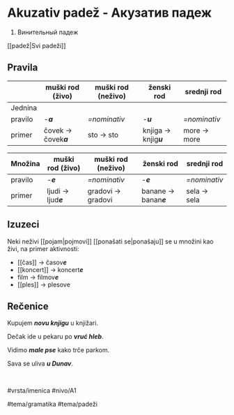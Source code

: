 # Akuzativ padež - Акузатив падеж

1. Винительный падеж

[[padež|Svi padeži]]

## Pravila

|         | muški rod (živo)      | muški rod (neživo) | ženski rod             | srednji rod  |
| ------- | --------------------- | ------------------ | ---------------------- | ------------ |
| Jednina |                       |                    |                        |              |
| pravilo | -***a***              | *=nominativ*       | -***u***               | *=nominativ* |
| primer  | čovek -> čovek***a*** | sto -> sto         | knjiga -> knjig***u*** | more -> more |
	
| Množina | muški rod (živo)     | muški rod (neživo) | ženski rod             | srednji rod  |
| ------- | -------------------- | ------------------ | ---------------------- | ------------ |
| pravilo | -***e***             | *=nominativ*       | -***e***               | *=nominativ* |
| primer  | ljudi -> ljud***e*** | gradovi -> gradovi | banane -> banan***e*** | sela -> sela |

## Izuzeci

Neki neživi [[pojam|pojmovi]] [[ponašati se|ponašaju]] se u množini kao živi, na primer aktivnosti:
* [[čas]] -> časov***e***
* [[koncert]] -> koncert***e***
* film -> filmov***e***
* [[ples]] -> plesove

## Rečenice

Kupujem ***novu knjigu*** u knjižari.

Dečak ide u pekaru po ***vruć hleb***.

Vidimo ***male pse*** kako trče parkom.

Sava se uliva ***u Dunav***.

<br>

#vrsta/imenica
#nivo/A1

#tema/gramatika
#tema/padeži
